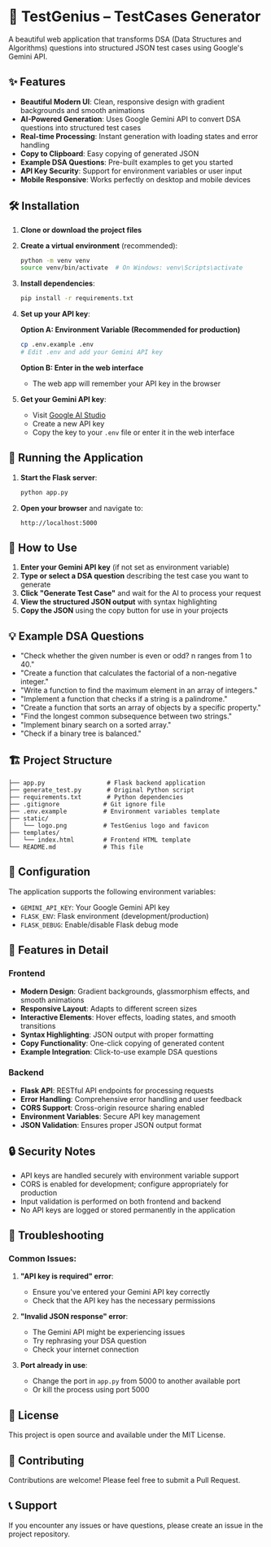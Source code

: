 # 🚀 TestGenius – TestCases Generator

A beautiful web application that transforms DSA (Data Structures and Algorithms) questions into structured JSON test cases using Google's Gemini API.

## ✨ Features

- **Beautiful Modern UI**: Clean, responsive design with gradient backgrounds and smooth animations
- **AI-Powered Generation**: Uses Google Gemini API to convert DSA questions into structured test cases
- **Real-time Processing**: Instant generation with loading states and error handling
- **Copy to Clipboard**: Easy copying of generated JSON
- **Example DSA Questions**: Pre-built examples to get you started
- **API Key Security**: Support for environment variables or user input
- **Mobile Responsive**: Works perfectly on desktop and mobile devices

## 🛠️ Installation

1. **Clone or download the project files**

2. **Create a virtual environment** (recommended):
   ```bash
   python -m venv venv
   source venv/bin/activate  # On Windows: venv\Scripts\activate
   ```

3. **Install dependencies**:
   ```bash
   pip install -r requirements.txt
   ```

4. **Set up your API key**:
   
   **Option A: Environment Variable (Recommended for production)**
   ```bash
   cp .env.example .env
   # Edit .env and add your Gemini API key
   ```
   
   **Option B: Enter in the web interface**
   - The web app will remember your API key in the browser

5. **Get your Gemini API key**:
   - Visit [Google AI Studio](https://makersuite.google.com/app/apikey)
   - Create a new API key
   - Copy the key to your `.env` file or enter it in the web interface

## 🚀 Running the Application

1. **Start the Flask server**:
   ```bash
   python app.py
   ```

2. **Open your browser** and navigate to:
   ```
   http://localhost:5000
   ```

## 📖 How to Use

1. **Enter your Gemini API key** (if not set as environment variable)
2. **Type or select a DSA question** describing the test case you want to generate
3. **Click "Generate Test Case"** and wait for the AI to process your request
4. **View the structured JSON output** with syntax highlighting
5. **Copy the JSON** using the copy button for use in your projects

## 💡 Example DSA Questions

- "Check whether the given number is even or odd? n ranges from 1 to 40."
- "Create a function that calculates the factorial of a non-negative integer."
- "Write a function to find the maximum element in an array of integers."
- "Implement a function that checks if a string is a palindrome."
- "Create a function that sorts an array of objects by a specific property."
- "Find the longest common subsequence between two strings."
- "Implement binary search on a sorted array."
- "Check if a binary tree is balanced."

## 🏗️ Project Structure

```
├── app.py                 # Flask backend application
├── generate_test.py       # Original Python script
├── requirements.txt       # Python dependencies
├── .gitignore            # Git ignore file
├── .env.example          # Environment variables template
├── static/
│   └── logo.png          # TestGenius logo and favicon
├── templates/
│   └── index.html        # Frontend HTML template
└── README.md             # This file
```

## 🔧 Configuration

The application supports the following environment variables:

- `GEMINI_API_KEY`: Your Google Gemini API key
- `FLASK_ENV`: Flask environment (development/production)
- `FLASK_DEBUG`: Enable/disable Flask debug mode

## 🎨 Features in Detail

### Frontend
- **Modern Design**: Gradient backgrounds, glassmorphism effects, and smooth animations
- **Responsive Layout**: Adapts to different screen sizes
- **Interactive Elements**: Hover effects, loading states, and smooth transitions
- **Syntax Highlighting**: JSON output with proper formatting
- **Copy Functionality**: One-click copying of generated content
- **Example Integration**: Click-to-use example DSA questions

### Backend
- **Flask API**: RESTful API endpoints for processing requests
- **Error Handling**: Comprehensive error handling and user feedback
- **CORS Support**: Cross-origin resource sharing enabled
- **Environment Variables**: Secure API key management
- **JSON Validation**: Ensures proper JSON output format

## 🔒 Security Notes

- API keys are handled securely with environment variable support
- CORS is enabled for development; configure appropriately for production
- Input validation is performed on both frontend and backend
- No API keys are logged or stored permanently in the application

## 🐛 Troubleshooting

### Common Issues:

1. **"API key is required" error**:
   - Ensure you've entered your Gemini API key correctly
   - Check that the API key has the necessary permissions

2. **"Invalid JSON response" error**:
   - The Gemini API might be experiencing issues
   - Try rephrasing your DSA question
   - Check your internet connection

3. **Port already in use**:
   - Change the port in `app.py` from 5000 to another available port
   - Or kill the process using port 5000

## 📝 License

This project is open source and available under the MIT License.

## 🤝 Contributing

Contributions are welcome! Please feel free to submit a Pull Request.

## 📞 Support

If you encounter any issues or have questions, please create an issue in the project repository.
